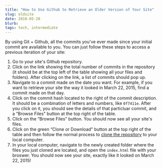 ```yaml
---
title: "How to Use Github to Retrieve an Older Version of Your Site"
slug: oldsite
date: 2018-05-28
blurb: 
tags: tech, intermediate
---
```


By using Git + Github, all the commits you've ever made since your initial commit are available to you. You can just follow these steps to access a previous iteration of your site:

1. Go to your site's Github repository.
2. Click on the link showing the total number of commits in the repository (it should be at the top left of the table showing all your files and folders). After clicking on the link, a list of commits should pop up.
3. Navigate to a commit made on the date you want. For example, if you want to retrieve your site the way it looked in March 22, 2015, find a commit made on that day.
4. Click on the commit hash located to the right of the commit description. It should be a combination of letters and numbers, like `0f7411e`. After you click on it, you should see the details of that particluar commit, and a &#8220;Browse Files&#34; button at the top right of the table.
5. Click on the &#8220;Browse Files&#34; button. You should now see all your site's files.
8. Click on the green &#8220;Clone or Download&#34; button at the top right of the table and then follow the normal process to [clone the repository](https://help.github.com/articles/cloning-a-repository/) to your local computer.
9. In your local computer, navigate to the newly created folder where the files you just cloned are located, and open the `index.html` file with your broswer. You should now see your site, exactly like it looked on March 22, 2015! 
